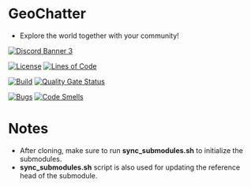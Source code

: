 # GeoChatter
- Explore the world together with your community!

[![Discord Banner 3](https://discordapp.com/api/guilds/927177720092323861/widget.png?style=banner3)](https://discord.gg/WJUtADFSv8)

[![License](https://img.shields.io/badge/License-Apache_2.0-blue.svg)](https://opensource.org/licenses/Apache-2.0)
[![Lines of Code](https://sonarcloud.io/api/project_badges/measure?project=GeoChatter_GeoChatter-Client&metric=ncloc)](https://sonarcloud.io/summary/new_code?id=GeoChatter_GeoChatter-Client)

[![Build](https://github.com/GeoChatter/GeoChatter-Client/actions/workflows/build.yml/badge.svg)](https://github.com/GeoChatter/GeoChatter-Client/actions/workflows/build.yml)
[![Quality Gate Status](https://sonarcloud.io/api/project_badges/measure?project=GeoChatter_GeoChatter-Client&metric=alert_status)](https://sonarcloud.io/summary/new_code?id=GeoChatter_GeoChatter-Client)

[![Bugs](https://sonarcloud.io/api/project_badges/measure?project=GeoChatter_GeoChatter-Client&metric=bugs)](https://sonarcloud.io/summary/new_code?id=GeoChatter_GeoChatter-Client)
[![Code Smells](https://sonarcloud.io/api/project_badges/measure?project=GeoChatter_GeoChatter-Client&metric=code_smells)](https://sonarcloud.io/summary/new_code?id=GeoChatter_GeoChatter-Client)

# Notes
- After cloning, make sure to run **sync_submodules.sh** to initialize the submodules. 
- **sync_submodules.sh** script is also used for updating the reference head of the submodule.
